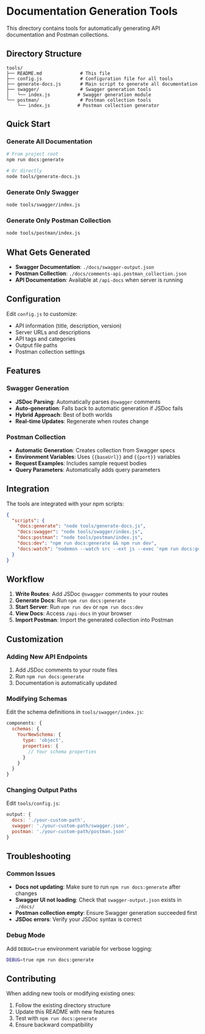 # Documentation Generation Tools

This directory contains tools for automatically generating API documentation and Postman collections.

## Directory Structure

```
tools/
├── README.md              # This file
├── config.js              # Configuration file for all tools
├── generate-docs.js       # Main script to generate all documentation
├── swagger/               # Swagger generation tools
│   └── index.js          # Swagger generation module
└── postman/               # Postman collection tools
    └── index.js          # Postman collection generator
```

## Quick Start

### Generate All Documentation

```bash
# From project root
npm run docs:generate

# Or directly
node tools/generate-docs.js
```

### Generate Only Swagger

```bash
node tools/swagger/index.js
```

### Generate Only Postman Collection

```bash
node tools/postman/index.js
```

## What Gets Generated

- **Swagger Documentation**: `./docs/swagger-output.json`
- **Postman Collection**: `./docs/comments-api.postman_collection.json`
- **API Documentation**: Available at `/api-docs` when server is running

## Configuration

Edit `config.js` to customize:

- API information (title, description, version)
- Server URLs and descriptions
- API tags and categories
- Output file paths
- Postman collection settings

## Features

### Swagger Generation
- **JSDoc Parsing**: Automatically parses `@swagger` comments
- **Auto-generation**: Falls back to automatic generation if JSDoc fails
- **Hybrid Approach**: Best of both worlds
- **Real-time Updates**: Regenerate when routes change

### Postman Collection
- **Automatic Generation**: Creates collection from Swagger specs
- **Environment Variables**: Uses `{{baseUrl}}` and `{{port}}` variables
- **Request Examples**: Includes sample request bodies
- **Query Parameters**: Automatically adds query parameters

## Integration

The tools are integrated with your npm scripts:

```json
{
  "scripts": {
    "docs:generate": "node tools/generate-docs.js",
    "docs:swagger": "node tools/swagger/index.js",
    "docs:postman": "node tools/postman/index.js",
    "docs:dev": "npm run docs:generate && npm run dev",
    "docs:watch": "nodemon --watch src --ext js --exec 'npm run docs:generate'"
  }
}
```

## Workflow

1. **Write Routes**: Add JSDoc `@swagger` comments to your routes
2. **Generate Docs**: Run `npm run docs:generate`
3. **Start Server**: Run `npm run dev` or `npm run docs:dev`
4. **View Docs**: Access `/api-docs` in your browser
5. **Import Postman**: Import the generated collection into Postman

## Customization

### Adding New API Endpoints

1. Add JSDoc comments to your route files
2. Run `npm run docs:generate`
3. Documentation is automatically updated

### Modifying Schemas

Edit the schema definitions in `tools/swagger/index.js`:

```javascript
components: {
  schemas: {
    YourNewSchema: {
      type: 'object',
      properties: {
        // Your schema properties
      }
    }
  }
}
```

### Changing Output Paths

Edit `tools/config.js`:

```javascript
output: {
  docs: './your-custom-path',
  swagger: './your-custom-path/swagger.json',
  postman: './your-custom-path/postman.json'
}
```

## Troubleshooting

### Common Issues

- **Docs not updating**: Make sure to run `npm run docs:generate` after changes
- **Swagger UI not loading**: Check that `swagger-output.json` exists in `./docs/`
- **Postman collection empty**: Ensure Swagger generation succeeded first
- **JSDoc errors**: Verify your JSDoc syntax is correct

### Debug Mode

Add `DEBUG=true` environment variable for verbose logging:

```bash
DEBUG=true npm run docs:generate
```

## Contributing

When adding new tools or modifying existing ones:

1. Follow the existing directory structure
2. Update this README with new features
3. Test with `npm run docs:generate`
4. Ensure backward compatibility
